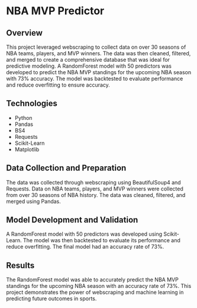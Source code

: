 # NBA MVP Predictor

## Overview
This project leveraged webscraping to collect data on over 30 seasons of NBA teams, players, and MVP winners. The data was then cleaned, filtered, and merged to create a comprehensive database that was ideal for predictive modeling. A RandomForest model with 50 predictors was developed to predict the NBA MVP standings for the upcoming NBA season with 73% accuracy. The model was backtested to evaluate performance and reduce overfitting to ensure accuracy.

## Technologies
- Python
- Pandas
- BS4
- Requests
- Scikit-Learn
- Matplotlib

## Data Collection and Preparation
The data was collected through webscraping using BeautifulSoup4 and Requests. Data on NBA teams, players, and MVP winners were collected from over 30 seasons of NBA history. The data was cleaned, filtered, and merged using Pandas.

## Model Development and Validation
A RandomForest model with 50 predictors was developed using Scikit-Learn. The model was then backtested to evaluate its performance and reduce overfitting. The final model had an accuracy rate of 73%.

## Results
The RandomForest model was able to accurately predict the NBA MVP standings for the upcoming NBA season with an accuracy rate of 73%. This project demonstrates the power of webscraping and machine learning in predicting future outcomes in sports.
